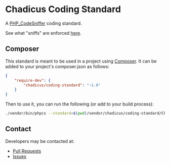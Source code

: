 # Chadicus Coding Standard

A [PHP_CodeSniffer](http://www.squizlabs.com/php-codesniffer) coding standard.

See what "sniffs" are enforced [here](http://chadicus.github.io/coding-standard).

## Composer

This standard is meant to be used in a project using [Composer](http://getcomposer.org).  It can be added to your project's composer.json as follows:

```json
{
    "require-dev": {
        "chadicus/coding-standard": "~1.0"
    }
}
```

Then to use it, you can run the following (or add to your build process):

```bash
./vendor/bin/phpcs --standard=$(pwd)/vendor/chadicus/coding-standard/Chadicus YOUR_FILES_AND_DIRECTORIES
```

## Contact

Developers may be contacted at:

 * [Pull Requests](https://github.com/chadicus/coding-standard/pulls)
 * [Issues](https://github.com/chadicus/coding-standard/issues)

